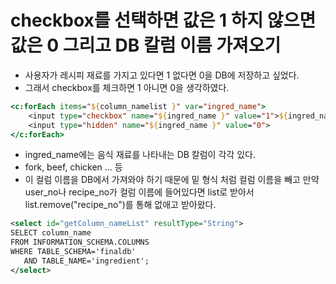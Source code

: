 # checkbox를 선택하면 값은 1 하지 않으면 값은 0 그리고 DB 칼럼 이름 가져오기

* 사용자가 레시피 재료를 가지고 있다면 1 없다면 0을 DB에 저장하고 싶었다.
* 그래서 checkbox를 체크하면 1 아니면 0을 생각하였다.

```jsp
<c:forEach items="${column_namelist }" var="ingred_name">
    <input type="checkbox" name="${ingred_name }" value="1">${ingred_name }
    <input type="hidden" name="${ingred_name }" value="0">
</c:forEach>
```

* ingred_name에는 음식 재료를 나타내는 DB 칼럼이 각각 있다.
* fork, beef, chicken ... 등
* 이 컬럼 이름을 DB에서 가져와야 하기 때문에 밑 형식 처럼 컬럼 이름을 빼고 만약 user_no나 recipe_no가 컬럼 이름에 들어있다면 list로 받아서 list.remove("recipe_no")를 통해 없애고 받아왔다.

```xml
<select id="getColumn_nameList" resultType="String">
SELECT column_name
FROM INFORMATION_SCHEMA.COLUMNS
WHERE TABLE_SCHEMA='finaldb'  
   AND TABLE_NAME='ingredient';
</select>
```

